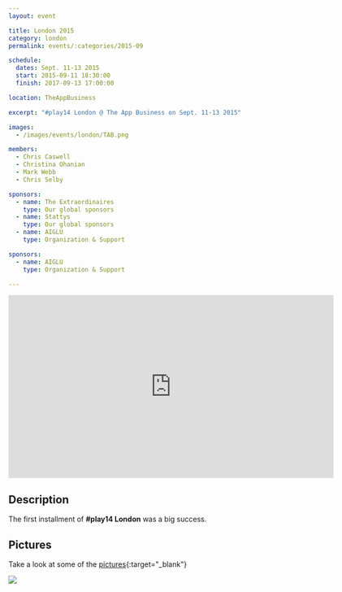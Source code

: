 ```yaml
---
layout: event

title: London 2015
category: london
permalink: events/:categories/2015-09

schedule:
  dates: Sept. 11-13 2015
  start: 2015-09-11 18:30:00
  finish: 2017-09-13 17:00:00

location: TheAppBusiness

excerpt: "#play14 London @ The App Business on Sept. 11-13 2015"

images:
  - /images/events/london/TAB.png

members:
  - Chris Caswell
  - Christina Ohanian
  - Mark Webb
  - Chris Selby

sponsors:
  - name: The Extraordinaires
    type: Our global sponsors
  - name: Stattys
    type: Our global sponsors
  - name: AIGLU
    type: Organization & Support

sponsors:
  - name: AIGLU
    type: Organization & Support

---
```


<iframe src="https://player.vimeo.com/video/172251112" width="640" height="360" frameborder="0" webkitallowfullscreen mozallowfullscreen allowfullscreen></iframe>

## Description

The first installment of **#play14 London** was a big success.

## Pictures

Take a look at some of the [pictures](https://goo.gl/photos/WWUhVBR3q8AuPw9V6){:target="\_blank"}

<a href='https://goo.gl/photos/WWUhVBR3q8AuPw9V6' target="_blank">
  <img src='https://lh3.googleusercontent.com/uxqbVmcjLeD9w7dVnKi_454kKo9pS5iVAtR7xTDZommb4n90G_4Ue1YtZ__aim4rngiH3B9KeahCWjaEDLyQXvu3cUoIFnxFr9R9b1VzQIEI0gGwFNfc7Q8x26X5jpdX4hupcg' />
</a>

